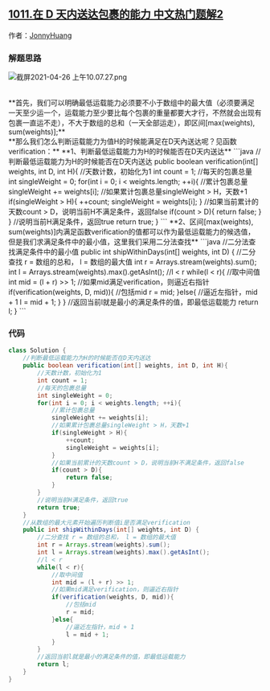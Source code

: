 ## [1011.在 D 天内送达包裹的能力 中文热门题解2](https://leetcode.cn/problems/capacity-to-ship-packages-within-d-days/solutions/100000/java-er-fen-cha-zhao-zhu-shi-ban-qing-xi-7f7b)

作者：[JonnyHuang](https://leetcode.cn/u/JonnyHuang)

### 解题思路
![截屏2021-04-26 上午10.07.27.png](https://pic.leetcode-cn.com/1619402863-zoQNTO-%E6%88%AA%E5%B1%8F2021-04-26%20%E4%B8%8A%E5%8D%8810.07.27.png)

<br>
**首先，我们可以明确最低运载能力必须要不小于数组中的最大值（必须要满足一天至少运一个，运载能力至少要比每个包裹的重量都要大才行，不然就会出现有包裹一直运不走），不大于数组的总和（一天全部运走），即区间[max(weights), sum(weights)];**
<br>
**那么我们怎么判断运载能力为值H的时候能满足在D天內送达呢？见函数verification：**
**1、判断最低运载能力为H的时候能否在D天内送达**
```java
//判断最低运载能力为H的时候能否在D天内送达
public boolean verification(int[] weights, int D, int H){
    //天数计数，初始化为1
    int count = 1;
    //每天的包裹总量
    int singleWeight = 0;
    for(int i = 0; i < weights.length; ++i){
        //累计包裹总量
        singleWeight += weights[i];
        //如果累计包裹总量singleWeight > H，天数+1
        if(singleWeight > H){
            ++count;
            singleWeight = weights[i];
        }
        //如果当前累计的天数count > D，说明当前H不满足条件，返回false
        if(count > D){
            return false;
        }
    }
    //说明当前H满足条件，返回true
    return true;
}
```
**2、区间[max(weights), sum(weights)]内满足函数verification的值都可以作为最低运载能力的候选值，但是我们求满足条件中的最小值，这里我们采用二分法查找**
```java
//二分法查找满足条件中的最小值
public int shipWithinDays(int[] weights, int D) {
    //二分查找 r = 数组的总和， l = 数组的最大值
    int r = Arrays.stream(weights).sum();
    int l = Arrays.stream(weights).max().getAsInt();
    //l < r
    while(l < r){
        //取中间值
        int mid = (l + r) >> 1;
        //如果mid满足verification，则逼近右指针
        if(verification(weights, D, mid)){
            //包括mid
            r = mid;
        }else{
            //逼近左指针，mid + 1
            l = mid + 1;
        }
    }
    //返回当前l就是最小的满足条件的值，即最低运载能力
    return l;
}
```


### 代码

```java
class Solution {
    //判断最低运载能力为H的时候能否在D天内送达
    public boolean verification(int[] weights, int D, int H){
        //天数计数，初始化为1
        int count = 1;
        //每天的包裹总量
        int singleWeight = 0;
        for(int i = 0; i < weights.length; ++i){
            //累计包裹总量
            singleWeight += weights[i];
            //如果累计包裹总量singleWeight > H，天数+1
            if(singleWeight > H){
                ++count;
                singleWeight = weights[i];
            }
            //如果当前累计的天数count > D，说明当前H不满足条件，返回false
            if(count > D){
                return false;
            }
        }
        //说明当前H满足条件，返回true
        return true;
    }
    //从数组的最大元素开始遍历判断值i是否满足verification
    public int shipWithinDays(int[] weights, int D) {
        //二分查找 r = 数组的总和， l = 数组的最大值
        int r = Arrays.stream(weights).sum();
        int l = Arrays.stream(weights).max().getAsInt();
        //l < r
        while(l < r){
            //取中间值
            int mid = (l + r) >> 1;
            //如果mid满足verification，则逼近右指针
            if(verification(weights, D, mid)){
                //包括mid
                r = mid;
            }else{
                //逼近左指针，mid + 1
                l = mid + 1;
            }
        }
        //返回当前l就是最小的满足条件的值，即最低运载能力
        return l;
    }
}
```
